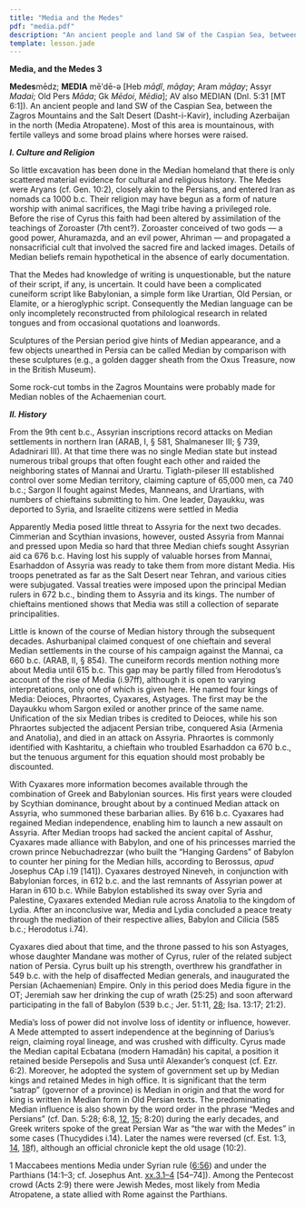 ```yaml
---
title: "Media and the Medes"
pdf: "media.pdf"
description: "An ancient people and land SW of the Caspian Sea, between the Zagros Mountains and the Salt Desert."
template: lesson.jade
---
```



**Media, and the Medes 3**

**Medes**mēdz; **MEDIA** mēʹdē-ə [Heb *māḏî*, *māḏay*; Aram *māḏay*;
Assyr *Madai*; Old Pers *Māda*; Gk *Mēdoi*, *Mēdia*]; AV also MEDIAN
(Dnl. 5:31 [MT 6:1]). An ancient people and land SW of the Caspian Sea,
between the Zagros Mountains and the Salt Desert (Dasht-i-Kavir),
including Azerbaijan in the north (Media Atropatene). Most of this area
is mountainous, with fertile valleys and some broad plains where horses
were raised.

***I. Culture and Religion***

So little excavation has been done in the Median homeland that there is
only scattered material evidence for cultural and religious history. The
Medes were Aryans (cf. Gen. 10:2), closely akin to the Persians, and
entered Iran as nomads ca 1000 b.c. Their religion may have begun as a
form of nature worship with animal sacrifices, the Magi tribe having a
privileged role. Before the rise of Cyrus this faith had been altered by
assimilation of the teachings of Zoroaster (7th cent?). Zoroaster
conceived of two gods — a good power, Ahuramazda, and an evil power,
Ahriman — and propagated a nonsacrificial cult that involved the sacred
fire and lacked images. Details of Median beliefs remain hypothetical in
the absence of early documentation.

That the Medes had knowledge of writing is unquestionable, but the
nature of their script, if any, is uncertain. It could have been a
complicated cuneiform script like Babylonian, a simple form like
Urartian, Old Persian, or Elamite, or a hieroglyphic script.
Consequently the Median language can be only incompletely reconstructed
from philological research in related tongues and from occasional
quotations and loanwords.

Sculptures of the Persian period give hints of Median appearance, and a
few objects unearthed in Persia can be called Median by comparison with
these sculptures (e.g., a golden dagger sheath from the Oxus Treasure,
now in the British Museum).

Some rock-cut tombs in the Zagros Mountains were probably made for
Median nobles of the Achaemenian court.

***II. History***

From the 9th cent b.c., Assyrian inscriptions record attacks on Median
settlements in northern Iran (ARAB, I, § 581, Shalmaneser III; § 739,
Adadnirari III). At that time there was no single Median state but
instead numerous tribal groups that often fought each other and raided
the neighboring states of Mannai and Urartu. Tiglath-pileser III
established control over some Median territory, claiming capture of
65,000 men, ca 740 b.c.; Sargon II fought against Medes, Manneans, and
Urartians, with numbers of chieftains submitting to him. One leader,
Dayaukku, was deported to Syria, and Israelite citizens were settled in
Media

Apparently Media posed little threat to Assyria for the next two
decades. Cimmerian and Scythian invasions, however, ousted Assyria from
Mannai and pressed upon Media so hard that three Median chiefs sought
Assyrian aid ca 676 b.c. Having lost his supply of valuable horses from
Mannai, Esarhaddon of Assyria was ready to take them from more distant
Media. His troops penetrated as far as the Salt Desert near Tehran, and
various cities were subjugated. Vassal treaties were imposed upon the
principal Median rulers in 672 b.c., binding them to Assyria and its
kings. The number of chieftains mentioned shows that Media was still a
collection of separate principalities.

Little is known of the course of Median history through the subsequent
decades. Ashurbanipal claimed conquest of one chieftain and several
Median settlements in the course of his campaign against the Mannai, ca
660 b.c. (ARAB, II, § 854). The cuneiform records mention nothing more
about Media until 615 b.c. This gap may be partly filled from
Herodotus’s account of the rise of Media (i.97ff), although it is open
to varying interpretations, only one of which is given here. He named
four kings of Media: Deioces, Phraortes, Cyaxares, Astyages. The first
may be the Dayaukku whom Sargon exiled or another prince of the same
name. Unification of the six Median tribes is credited to Deioces, while
his son Phraortes subjected the adjacent Persian tribe, conquered Asia
(Armenia and Anatolia), and died in an attack on Assyria. Phraortes is
commonly identified with Kashtaritu, a chieftain who troubled Esarhaddon
ca 670 b.c., but the tenuous argument for this equation should most
probably be discounted.

With Cyaxares more information becomes available through the combination
of Greek and Babylonian sources. His first years were clouded by
Scythian dominance, brought about by a continued Median attack on
Assyria, who summoned these barbarian allies. By 616 b.c. Cyaxares had
regained Median independence, enabling him to launch a new assault on
Assyria. After Median troops had sacked the ancient capital of Asshur,
Cyaxares made alliance with Babylon, and one of his princesses married
the crown prince Nebuchadrezzar (who built the “Hanging Gardens” of
Babylon to counter her pining for the Median hills, according to
Berossus, *apud* Josephus CAp i.19 [141]). Cyaxares destroyed Nineveh,
in conjunction with Babylonian forces, in 612 b.c. and the last remnants
of Assyrian power at Haran in 610 b.c. While Babylon established its
sway over Syria and Palestine, Cyaxares extended Median rule across
Anatolia to the kingdom of Lydia. After an inconclusive war, Media and
Lydia concluded a peace treaty through the mediation of their respective
allies, Babylon and Cilicia (585 b.c.; Herodotus i.74).

Cyaxares died about that time, and the throne passed to his son
Astyages, whose daughter Mandane was mother of Cyrus, ruler of the
related subject nation of Persia. Cyrus built up his strength, overthrew
his grandfather in 549 b.c. with the help of disaffected Median
generals, and inaugurated the Persian (Achaemenian) Empire. Only in this
period does Media figure in the OT; Jeremiah saw her drinking the cup of
wrath (25:25) and soon afterward participating in the fall of Babylon
(539 b.c.; Jer. 51:11, [28](logosref:Bible.Je51.28); Isa. 13:17; 21:2).

Media’s loss of power did not involve loss of identity or influence,
however. A Mede attempted to assert independence at the beginning of
Darius’s reign, claiming royal lineage, and was crushed with difficulty.
Cyrus made the Median capital Ecbatana (modern Hamadân) his capital, a
position it retained beside Persepolis and Susa until Alexander’s
conquest (cf. Ezr. 6:2). Moreover, he adopted the system of government
set up by Median kings and retained Medes in high office. It is
significant that the term “satrap” (governor of a province) is Median in
origin and that the word for king is written in Median form in Old
Persian texts. The predominating Median influence is also shown by the
word order in the phrase “Medes and Persians” (cf. Dan. 5:28; 6:8,
[12](logosref:Bible.Da6.12), [15](logosref:Bible.Da6.15); 8:20) during
the early decades, and Greek writers spoke of the great Persian War as
“the war with the Medes” in some cases (Thucydides i.14). Later the
names were reversed (cf. Est. 1:3, [14](logosref:Bible.Es1.14),
[18](logosref:Bible.Es1.18)f), although an official chronicle kept the
old usage (10:2).

1 Maccabees mentions Media under Syrian rule
([6:56](logosref:Bible.1Mac6.56)) and under the Parthians (14:1–3; cf.
Josephus Ant. [xx.3.1–4](logosref:JosephusWhiston.Ant_XX,_iii_1)
[54–74]). Among the Pentecost crowd (Acts 2:9) there were Jewish Medes,
most likely from Media Atropatene, a state allied with Rome against the
Parthians.

